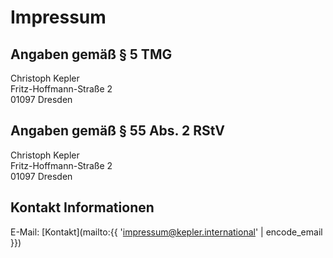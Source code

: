 # Impressum

## Angaben gemäß § 5 TMG

Christoph Kepler  
Fritz-Hoffmann-Straße 2  
01097 Dresden

## Angaben gemäß § 55 Abs. 2 RStV

Christoph Kepler  
Fritz-Hoffmann-Straße 2  
01097 Dresden

## Kontakt Informationen

E-Mail: [Kontakt](mailto:{{ 'impressum@kepler.international' | encode_email }})
